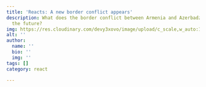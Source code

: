 ```yaml
---
title: 'Reacts: A new border conflict appears'
description: What does the border conflict between Armenia and Azerbadzjan mean for
  the future?
img: https://res.cloudinary.com/devy3xovo/image/upload/c_scale,w_auto:100,dpr_auto/v1603049459/climatecascades/nepal1_cmcfjo.jpg
alt: ''
author:
  name: ''
  bio: ''
  img: ''
tags: []
category: react

---
```

